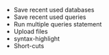 
- Save recent used databases
- Save recent used queries
- Run multiple queries statement
- Upload files
- syntax-highlight
- Short-cuts
